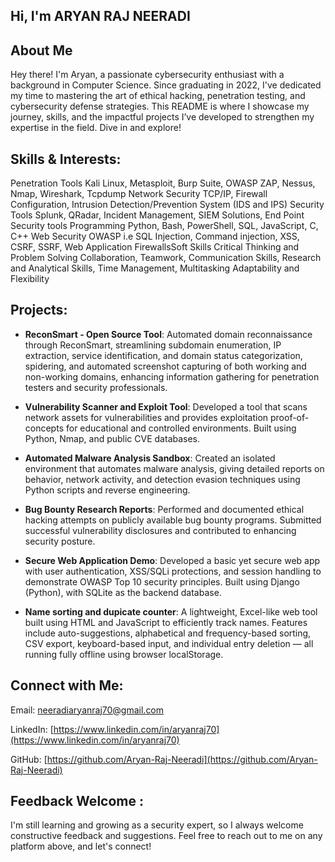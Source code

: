Hi, I'm ARYAN RAJ NEERADI
---
About Me
---
Hey there! I'm Aryan, a passionate cybersecurity enthusiast with a background in Computer Science. Since graduating in 2022, I've dedicated my time to mastering the art of ethical hacking, penetration testing, and cybersecurity defense strategies. This README is where I showcase my journey, skills, and the impactful projects I’ve developed to strengthen my expertise in the field. Dive in and explore!

  
Skills & Interests:
---
Penetration Tools Kali Linux, Metasploit, Burp Suite, OWASP ZAP, Nessus, Nmap, Wireshark, Tcpdump
Network Security TCP/IP, Firewall Configuration, Intrusion Detection/Prevention System (IDS and IPS)
Security Tools Splunk, QRadar, Incident Management, SIEM Solutions, End Point Security tools
Programming Python, Bash, PowerShell, SQL, JavaScript, C, C++
Web Security OWASP i.e SQL Injection, Command injection, XSS, CSRF, SSRF, Web Application FirewallsSoft Skills Critical Thinking and Problem Solving Collaboration, Teamwork, Communication Skills,
Research and Analytical Skills, Time Management, Multitasking Adaptability and Flexibility


Projects:
---
* **ReconSmart - Open Source Tool**: Automated domain reconnaissance through ReconSmart, streamlining subdomain enumeration, IP extraction, service identification, and domain status categorization, spidering, and automated
screenshot capturing of both working and non-working domains, enhancing information gathering for penetration
testers and security professionals.

* **Vulnerability Scanner and Exploit Tool**: Developed a tool that scans network assets for vulnerabilities and provides exploitation proof-of-concepts for educational and controlled environments. Built using Python, Nmap, and public CVE databases.

* **Automated Malware Analysis Sandbox**: Created an isolated environment that automates malware analysis, giving detailed reports on behavior, network activity, and detection evasion techniques using Python scripts and reverse engineering.

* **Bug Bounty Research Reports**: Performed and documented ethical hacking attempts on publicly available bug bounty programs. Submitted successful vulnerability disclosures and contributed to enhancing security posture.

* **Secure Web Application Demo**: Developed a basic yet secure web app with user authentication, XSS/SQLi protections, and session handling to demonstrate OWASP Top 10 security principles. Built using Django (Python), with SQLite as the backend database.

* **Name sorting and dupicate counter**: A lightweight, Excel-like web tool built using HTML and JavaScript to efficiently track names. Features include auto-suggestions, alphabetical and frequency-based sorting, CSV export, keyboard-based input, and individual entry deletion — all running fully offline using browser localStorage.


Connect with Me:
-
Email: neeradiaryanraj70@gmail.com

LinkedIn: [https://www.linkedin.com/in/aryanraj70](https://www.linkedin.com/in/aryanraj70)

GitHub: [https://github.com/Aryan-Raj-Neeradi](https://github.com/Aryan-Raj-Neeradi)


Feedback Welcome :
-
I'm still learning and growing as a security expert, so I always welcome constructive feedback and suggestions. Feel free to reach out to me on any platform above, and let's connect!
